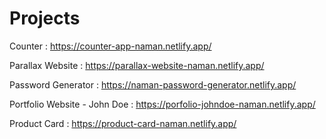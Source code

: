 # Projects

Counter : https://counter-app-naman.netlify.app/

Parallax Website : https://parallax-website-naman.netlify.app/

Password Generator : https://naman-password-generator.netlify.app/

Portfolio Website - John Doe : https://porfolio-johndoe-naman.netlify.app/

Product Card : https://product-card-naman.netlify.app/